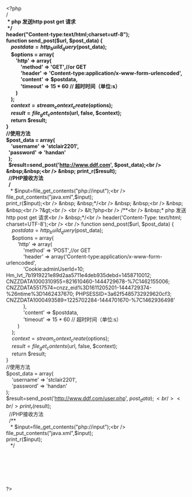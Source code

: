 &lt;?php<br />
/**<br />
&nbsp;* php 发送http post get 请求<br />
&nbsp;*/<br />
header("Content-type:text/html;charset=utf-8");<br />
function send_post($url, $post_data) {<br />
&nbsp; &nbsp; $postdata = http_build_query($post_data);<br />
&nbsp; &nbsp; $options = array(<br />
&nbsp; &nbsp; &nbsp; &nbsp; 'http' =&gt; array(<br />
&nbsp; &nbsp; &nbsp; &nbsp; &nbsp; &nbsp; 'method' =&gt; 'GET',//or GET<br />
&nbsp; &nbsp; &nbsp; &nbsp; &nbsp; &nbsp; 'header' =&gt; 'Content-type:application/x-www-form-urlencoded',<br />
&nbsp; &nbsp; &nbsp; &nbsp; &nbsp; &nbsp; 'content' =&gt; $postdata,<br />
&nbsp; &nbsp; &nbsp; &nbsp; &nbsp; &nbsp; 'timeout' =&gt; 15 * 60 // 超时时间（单位:s）<br />
&nbsp; &nbsp; &nbsp; &nbsp; )<br />
&nbsp; &nbsp; );<br />
&nbsp; &nbsp; $context = stream_context_create($options);<br />
&nbsp; &nbsp; $result = file_get_contents($url, false, $context);<br />
&nbsp; &nbsp; return $result;<br />
}<br />
//使用方法<br />
$post_data = array(<br />
&nbsp; &nbsp; 'username' =&gt; 'stclair2201',<br />
&nbsp; 'password' =&gt; 'handan'<br />
&nbsp; );<br />
&nbsp; $result=send_post('http://www.ddf.com', $post_data);<br />
&nbsp;&nbsp;<br />
&nbsp; print_r($result);<br />
&nbsp; //PHP接收方法<br />
&nbsp; /**<br />
&nbsp; &nbsp;* $input=file_get_contents("php://input");<br />
file_put_contents("java.xml",$input);<br />
print_r($input);<br />
&nbsp; &nbsp;*/<br />
&nbsp; &nbsp;<br />
&nbsp; &nbsp;<br />
?&gt;<br />
<br />
&lt;?php<br />
/**<br />
&nbsp;* php 发送http post get 请求<br />
&nbsp;*/<br />
header('Content-Type: text/html; charset=UTF-8');<br />
<br />
function send_post($url, $post_data) {<br />
&nbsp; &nbsp; $postdata = http_build_query($post_data);<br />
&nbsp; &nbsp; $options = array(<br />
&nbsp; &nbsp; &nbsp; &nbsp; 'http' =&gt; array(<br />
&nbsp; &nbsp; &nbsp; &nbsp; &nbsp; &nbsp; 'method' =&gt; 'POST',//or GET<br />
&nbsp; &nbsp; &nbsp; &nbsp; &nbsp; &nbsp; 'header' =&gt; array('Content-type:application/x-www-form-urlencoded',<br />
&nbsp; &nbsp; &nbsp; &nbsp; &nbsp; &nbsp; 'Cookie:adminUserId=10; Hm_lvt_7b1919221e89d2aa5711e4deb935debd=1458710012; CNZZDATA1000310955=821610460-1444729678-%7C1462155006; CNZZDATA5517574=cnzz_eid%3D1611205201-1444729374-%26ntime%3D1462437670; PHPSESSID=3a62f5485732929620cf3; CNZZDATA1000493589=1225702284-1444701670-%7C1462936498'<br />
&nbsp; &nbsp; &nbsp; &nbsp; &nbsp; &nbsp; ),&nbsp;<br />
&nbsp; &nbsp; &nbsp; &nbsp; &nbsp; &nbsp; 'content' =&gt; $postdata,<br />
&nbsp; &nbsp; &nbsp; &nbsp; &nbsp; &nbsp; 'timeout' =&gt; 15 * 60 // 超时时间（单位:s）<br />
&nbsp; &nbsp; &nbsp; &nbsp; )<br />
&nbsp; &nbsp; );<br />
&nbsp; &nbsp; $context = stream_context_create($options);<br />
&nbsp; &nbsp; $result = file_get_contents($url, false, $context);<br />
&nbsp; &nbsp; return $result;<br />
}<br />
//使用方法<br />
$post_data = array(<br />
&nbsp; &nbsp; 'username' =&gt; 'stclair2201',<br />
&nbsp; &nbsp; 'password' =&gt; 'handan'<br />
);<br />
$result=send_post('http://www.ddf.com/user.php', $post_data);<br />
<br />
print_r($result);<br />
&nbsp; //PHP接收方法<br />
&nbsp; /**<br />
&nbsp; &nbsp;* $input=file_get_contents("php://input");<br />
file_put_contents("java.xml",$input);<br />
print_r($input);<br />
&nbsp; &nbsp;*/<br />
&nbsp; &nbsp;<br />
&nbsp; &nbsp;<br />
&nbsp; &nbsp;<br />
&nbsp; &nbsp;<br />
&nbsp; &nbsp;<br />
&nbsp; &nbsp;<br />
?&gt;<br />